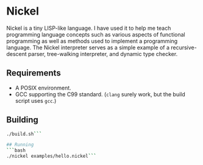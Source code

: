 # Nickel

Nickel is a tiny LISP-like language. I have used it to help me teach
programming language concepts such as various aspects of functional
programming as well as methods used to implement a programming language.
The Nickel interpreter serves as a simple example of a recursive-descent
parser, tree-walking interpreter, and dynamic type checker.

## Requirements
- A POSIX environment.
- GCC supporting the C99 standard. (`clang` surely work, but the build script uses `gcc`.)

## Building
```bash
./build.sh```

## Running
```bash
./nickel examples/hello.nickel```
